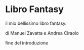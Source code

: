 # Libro Fantasy

il mio bellissimo libro fantasy.

di Manuel Zavatta
e Andrea Ciraolo


fine del introduzione
